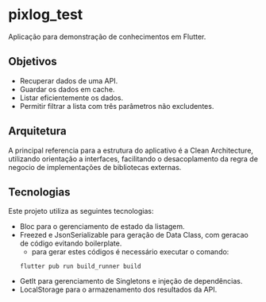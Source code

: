 # pixlog_test

Aplicação para demonstração de conhecimentos em Flutter.

## Objetivos

- Recuperar dados de uma API.
- Guardar os dados em cache.
- Listar eficientemente os dados.
- Permitir filtrar a lista com três parâmetros não excludentes.

## Arquitetura

A principal referencia para a estrutura do aplicativo é a Clean Architecture,
utilizando orientação a interfaces, facilitando o desacoplamento da regra de negocio
de implementações de bibliotecas externas.

## Tecnologias

Este projeto utiliza as seguintes tecnologias:

- Bloc para o gerenciamento de estado da listagem.
- Freezed e JsonSerializable para geração de Data Class, com geracao de código evitando boilerplate.
    * para gerar estes códigos é necessário executar o comando:
    ```
    flutter pub run build_runner build
    ```
- GetIt para gerenciamento de Singletons e injeção de dependências.
- LocalStorage para o armazenamento dos resultados da API.
